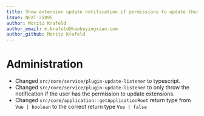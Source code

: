 ```yaml
---
title: Show extension update notification if permissions to update those are given
issue: NEXT-25895
author: Moritz Krafeld
author_email: m.krafeld@haokeyingxiao.com
author_github: Moritz Krafeld
---
```

# Administration
* Changed `src/core/service/plugin-update-listener` to typescript.
* Changed `src/core/service/plugin-update-listener` to only throw the notification if the user has the permission to update extensions.
* Changed `src/core/application::getApplicationRoot` return type from `Vue | boolean` to the correct return type `Vue | false`
